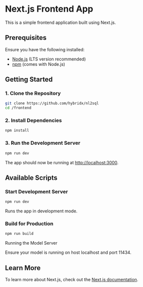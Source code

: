 # Next.js Frontend App

This is a simple frontend application built using Next.js.

## Prerequisites

Ensure you have the following installed:

- [Node.js](https://nodejs.org/) (LTS version recommended)
- [npm](https://www.npmjs.com/) (comes with Node.js)

## Getting Started

### 1. Clone the Repository

```sh
git clone https://github.com/hybridx/nl2sql
cd /frontend
```

### 2. Install Dependencies

```sh
npm install
```

### 3. Run the Development Server

```sh
npm run dev
```

The app should now be running at [http://localhost:3000](http://localhost:3000).

## Available Scripts

### Start Development Server

```sh
npm run dev
```

Runs the app in development mode.

### Build for Production

```sh
npm run build
```

Running the Model Server

Ensure your model is running on host localhost and port 11434.

## Learn More

To learn more about Next.js, check out the [Next.js documentation](https://nextjs.org/docs).

```

```
